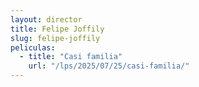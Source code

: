 ```yaml
---
layout: director
title: Felipe Joffily
slug: felipe-joffily
peliculas:
  - title: "Casi familia"
    url: "/lps/2025/07/25/casi-familia/"
---
```

